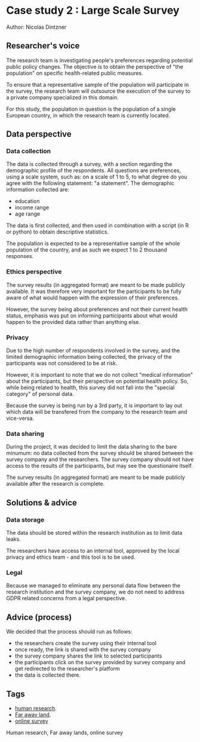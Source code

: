 # Case study 2 : Large Scale Survey

Author: Nicolas Dintzner

## Researcher's voice

The research team is investigating people's preferences regarding potential public policy changes. The objective is to obtain the perspective of "the population" on specific health-related public measures. 

To ensure that a representative sample of the population will participate in the survey, the research team will outsource the execution of the survey to a private company specialized in this domain. 

For this study, the population in question is the population of a single European country, in which the research team is currently located. 

## Data perspective

### Data collection

The data is collected through a survey, with a section regarding the demographic profile of the respondents. 
All questions are preferences, using a scale system, such as: on a scale of 1 to 5, to what degree do you agree with the following statement: "a statement". 
The demographic information collected are: 
- education
- income range
- age range

The data is first collected, and then used in combination with a script (in R or python) to obtain descriptive statistics. 

The population is expected to be a representative sample of the whole population of the country, and as such we expect 1 to 2 thousand responses. 


### Ethics perspective

The survey results (in aggregated format) are meant to be made publicly available. It was therefore very important for the participants to be fully aware of what would happen with the expression of their preferences. 

However, the survey being about preferences and not their current health status, emphasis was put on informing participants about what would happen to the provided data rather than anything else. 


### Privacy 

Due to the high number of respondents involved in the survey, and the limited demographic information being collected, the privacy of the participants was not considered to be at risk. 

However, it is important to note that we do not collect "medical information" about the participants, but their perspective on potential health policy. So, while being related to health, this survey did not fall into the "special category" of personal data. 

Because the survey is being run by a 3rd party, it is important to lay out which data will be transfered from the company to the research team and vice-versa. 

### Data sharing

<!---
Comment: some case studies focus on internal data sharing during research, others on data sharing afterwards. Maybe good to differentiate and mention both? I tried to do this below with my edits.
-->

During the project, it was decided to limit the data sharing to the bare minumum: no data collected from the survey should be shared between the survey company and the researchers. The survey company should not have access to the results of the participants, but may see the questionaire itself. 

The survey results (in aggregated format) are meant to be made publicly available after the research is complete.

## Solutions & advice

### Data storage
The data should be stored within the research institution as to limit data leaks. 

The researchers have access to an internal tool, approved by the local privacy and ethics team - and this tool is to be used. 

### Legal 

Because we managed to eliminate any personal data flow between the research institution and the survey company, we do not need to address GDPR related concerns from a legal perspective. 

## Advice (process)

We decided that the process should run as follows: 
- the researchers create the survey using their internal tool
- once ready, the link is shared with the survey company
- the survey company shares the link to selected participants
- the participants click on the survey provided by survey company and get redirected to the researcher's platform
- the data is collected there. 

<!---
Not necessary but a diagram would be nice here- no time to make one now though so I haven't attempted it
-->

## Tags 
- [human research](https://nzr.github.io/DS-BOK/search.html?q=human+research).
- [Far away land](https://nzr.github.io/DS-BOK/search.html?q=far+away+land).
- [online survey](https://nzr.github.io/DS-BOK/search.html?q=online+survey)

<!---
Is the 'Far away land' tag very meaningful, especially if people from all over the world could be reading this book?
-->

Human research, Far away lands, online survey
